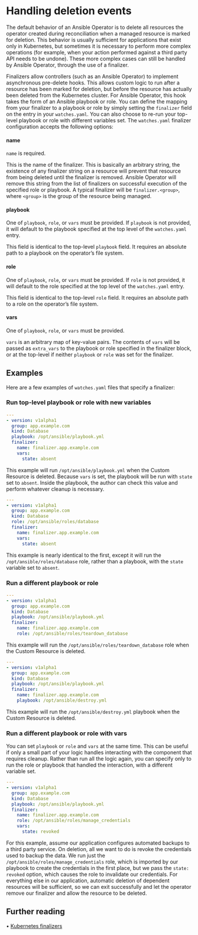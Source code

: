 # Handling deletion events

The default behavior of an Ansible Operator is to delete all resources the operator
created during reconciliation when a managed resource is marked for deletion. This
behavior is usually sufficient for applications that exist only in Kubernetes, but
sometimes it is necessary to perform more complex operations (for example, when
your action performed against a third party API needs to be undone). These more
complex cases can still be handled by Ansible Operator, through the use of a finalizer.

Finalizers allow controllers (such as an Ansible Operator) to implement asynchronous pre-delete hooks.
This allows custom logic to run after a resource has been marked for deletion, but
before the resource has actually been deleted from the Kubernetes cluster.
For Ansible Operator, this hook takes the form of an Ansible playbook or role. You can
define the mapping from your finalizer to a playbook or role by simply setting the
`finalizer` field on the entry in your `watches.yaml`. You can also choose to re-run
your top-level playbook or role with different variables set. The `watches.yaml`
finalizer configuration accepts the following options:


#### name
`name` is required.

This is the name of the finalizer. This is basically an arbitrary string, the existence
of any finalizer string on a resource will prevent that resource from being deleted until
the finalizer is removed. Ansible Operator will remove this string from the list of
finalizers on successful execution of the specified role or playbook. A typical finalizer
will be `finalizer.<group>`, where `<group>` is the group of the resource being managed.

#### playbook

One of `playbook`, `role`, or `vars` must be provided. If `playbook` is not provided, it
will default to the playbook specified at the top level of the `watches.yaml`
entry.

This field is identical to the top-level `playbook` field. It requires an absolute
path to a playbook on the operator’s file system.

#### role

One of `playbook`, `role`, or `vars` must be provided. If `role` is not provided, it
will default to the role specified at the top level of the `watches.yaml` entry.

This field is identical to the top-level `role` field. It requires an absolute
path to a role on the operator’s file system.

#### vars

One of `playbook`, `role`, or `vars` must be provided.

`vars` is an arbitrary map of key-value pairs. The contents of `vars` will be passed as `extra_vars` to the
playbook or role specified in the finalizer block, or at the top-level if neither `playbook`
or `role` was set for the finalizer.

## Examples

Here are a few examples of `watches.yaml` files that specify a finalizer:

### Run top-level playbook or role with new variables
```yaml
---
- version: v1alpha1
  group: app.example.com
  kind: Database
  playbook: /opt/ansible/playbook.yml
  finalizer:
    name: finalizer.app.example.com
    vars:
      state: absent
```

This example will run `/opt/ansible/playbook.yml` when the Custom Resource
is deleted. Because `vars` is set, the playbook will be run with `state` set to `absent`. Inside the playbook,
the author can check this value and perform whatever cleanup is necessary.

```yaml
---
- version: v1alpha1
  group: app.example.com
  kind: Database
  role: /opt/ansible/roles/database
  finalizer:
    name: finalizer.app.example.com
    vars:
      state: absent
```

This example is nearly identical to the first, except it will run the `/opt/ansible/roles/database`
role, rather than a playbook, with the `state` variable set to `absent`.

### Run a different playbook or role
```yaml
---
- version: v1alpha1
  group: app.example.com
  kind: Database
  playbook: /opt/ansible/playbook.yml
  finalizer:
    name: finalizer.app.example.com
    role: /opt/ansible/roles/teardown_database
```

This example will run the `/opt/ansible/roles/teardown_database` role when the Custom Resource is deleted.

```yaml
---
- version: v1alpha1
  group: app.example.com
  kind: Database
  playbook: /opt/ansible/playbook.yml
  finalizer:
    name: finalizer.app.example.com
    playbook: /opt/ansible/destroy.yml
```

This example will run the `/opt/ansible/destroy.yml` playbook when the Custom Resource is deleted.

### Run a different playbook or role with vars

You can set `playbook` or `role` and `vars` at the same time. This can be useful if only a small
part of your logic handles interacting with the component that requires cleanup. Rather than
run all the logic again, you can specify only to run the role or playbook that handled the
interaction, with a different variable set.

```yaml
---
- version: v1alpha1
  group: app.example.com
  kind: Database
  playbook: /opt/ansible/playbook.yml
  finalizer:
    name: finalizer.app.example.com
    role: /opt/ansible/roles/manage_credentials
    vars:
      state: revoked
```


For this example, assume our application configures automated backups to a third party service.
On deletion, all we want to do is revoke the credentials used to backup the data. We run
just the `/opt/ansible/roles/manage_credentials` role, which is imported by our playbook to
create the credentials in the first place, but we pass the `state: revoked` option, which
causes the role to invalidate our credentials. For everything else in our application,
automatic deletion of dependent resources will be sufficient, so we can exit successfully and
let the operator remove our finalizer and allow the resource to be deleted.

## Further reading
• [Kubernetes finalizers](https://kubernetes.io/docs/tasks/access-kubernetes-api/custom-resources/custom-resource-definitions/#finalizers)
